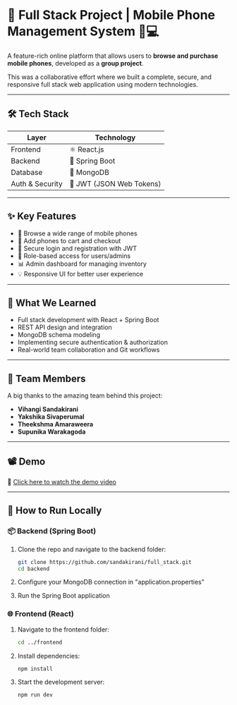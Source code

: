 # 🚀 Full Stack Project | Mobile Phone Management System 📱💻

A feature-rich online platform that allows users to **browse and purchase mobile phones**, developed as a **group project**.

This was a collaborative effort where we built a complete, secure, and responsive full stack web application using modern technologies.

---

## 🛠️ Tech Stack

| Layer         | Technology       |
|---------------|------------------|
| Frontend      | ⚛️ React.js      |
| Backend       | 🌱 Spring Boot    |
| Database      | 🍃 MongoDB        |
| Auth & Security | 🔐 JWT (JSON Web Tokens) |

---

## ✨ Key Features

- 📱 Browse a wide range of mobile phones
- 🛒 Add phones to cart and checkout
- 🔐 Secure login and registration with JWT
- 👤 Role-based access for users/admins
- 📊 Admin dashboard for managing inventory
- 💡 Responsive UI for better user experience

---

## 🧠 What We Learned

- Full stack development with React + Spring Boot
- REST API design and integration
- MongoDB schema modeling
- Implementing secure authentication & authorization
- Real-world team collaboration and Git workflows

---

## 🤝 Team Members

A big thanks to the amazing team behind this project:

- **Vihangi Sandakirani**
- **Yakshika Sivaperumal**
- **Theekshma Amaraweera**
- **Supunika Warakagoda**

---

## 📽️ Demo

🎥 [Click here to watch the demo video](https://www.linkedin.com/posts/vihangi-sandakirani_reactjs-springboot-mongodb-activity-7318966080423538688-xOLj?utm_source=share&utm_medium=member_desktop&rcm=ACoAADvXYMkB57HmQhefMC2-tLEEPej6tEDn7Xw)

---

## 🚀 How to Run Locally

### 📦 Backend (Spring Boot)
1. Clone the repo and navigate to the backend folder:
   ```bash
   git clone https://github.com/sandakirani/full_stack.git
   cd backend
2. Configure your MongoDB connection in "application.properties"

3. Run the Spring Boot application

### 🌐 Frontend (React)
1. Navigate to the frontend folder:
   ```bash
   cd ../frontend
2. Install dependencies:
   ```bash
   npm install
3. Start the development server:
   ```bash
   npm run dev
